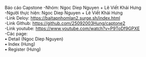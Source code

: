Báo cáo Capstone -Nhóm: Ngoc Diep Nguyen + Lê Viết Khải Hưng </br>
-Người thực hiện: Ngoc Diep Nguyen + Lê Viết Khải Hưng   </br>
-Link Deloy:  https://baitapnhomlan2.surge.sh/index.html </br>
-Link Github:    https://github.com/25092003Hung/captone2</br>
-Link youtube:   https://www.youtube.com/watch?v=P9ToDf9GPXE</br>
-Các page:   </br>
• Detail (Ngoc Diep Nguyen)  </br>
• Index (Hưng)   </br>
• Register (Hưng)  </br>
